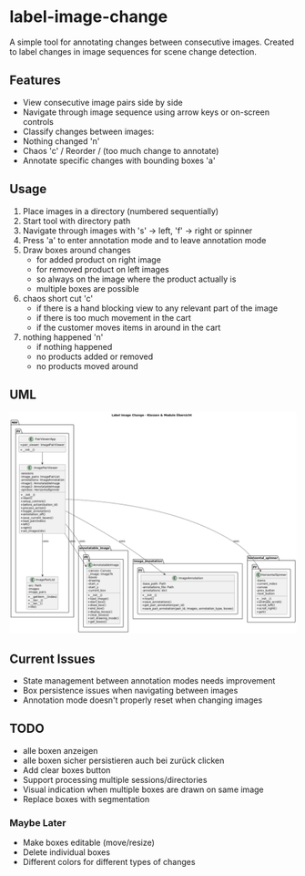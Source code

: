 # label-image-change

A simple tool for annotating changes between consecutive images. Created to label changes in image sequences for scene change detection.

## Features

- View consecutive image pairs side by side
- Navigate through image sequence using arrow keys or on-screen controls
- Classify changes between images:
- Nothing changed 'n'
- Chaos 'c' / Reorder / (too much change to annotate)
- Annotate specific changes with bounding boxes 'a'

## Usage

1. Place images in a directory (numbered sequentially)
2. Start tool with directory path
3. Navigate through images with 's' -> left, 'f' -> right or spinner
4. Press 'a' to enter annotation mode and to leave annotation mode
5. Draw boxes around changes
    - for added product on right image
    - for removed product on left images 
    - so always on the image where the product actually is
    - multiple boxes are possible
6. chaos short cut 'c'
    - if there is a hand blocking view to any relevant part of the image
    - if there is too much movement in the cart
    - if the customer moves items in around in the cart
7. nothing happened 'n'
    - if nothing happened
    - no products added or removed
    - no products moved around


## UML
![uml](image.png)

## Current Issues

- State management between annotation modes needs improvement
- Box persistence issues when navigating between images
- Annotation mode doesn't properly reset when changing images

## TODO

- alle boxen anzeigen
- alle boxen sicher persistieren auch bei zurück clicken
- Add clear boxes button
- Support processing multiple sessions/directories
- Visual indication when multiple boxes are drawn on same image
- Replace boxes with segmentation

### Maybe Later

- Make boxes editable (move/resize)
- Delete individual boxes
- Different colors for different types of changes
